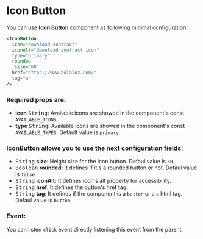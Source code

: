 # Icon Button

You can use **Icon Button** component as following minimal configuration:

```handlebars
<IconButton
  icon="download-contract"
  iconAlt="download contract icon"
  type="primary"
  rounded
  :size="60"
  href="https://www.holaluz.com/"
  tag="a"
/>`
```

### Required props are:

- **icon** <kbd>String</kbd>: Available icons are showed in the component's const `AVAILABLE_ICONS`.
- **type** <kbd>String</kbd>: Available icons are showed in the component's const `AVAILABLE_TYPES`. Default value is `primary`.

### IconButton allows you to use the next configuration fields:

- <kbd>String</kbd> **size**: Height size for the icon button. Defaul value is `50`.
- <kbd>Boolean</kbd> **rounded**: It defines if it's a rounded button or not. Defaul value is `false`.
- <kbd>String</kbd> **iconAlt**: It defines icon's alt property for accessibility.
- <kbd>String</kbd> **href**: It defines the button's href tag.
- <kbd>String</kbd> **tag**: It defines if the component is a `button` or a `a` html tag. Defaul value is `button`.

### Event:

You can listen `click` event directly listening this event from the parent.
